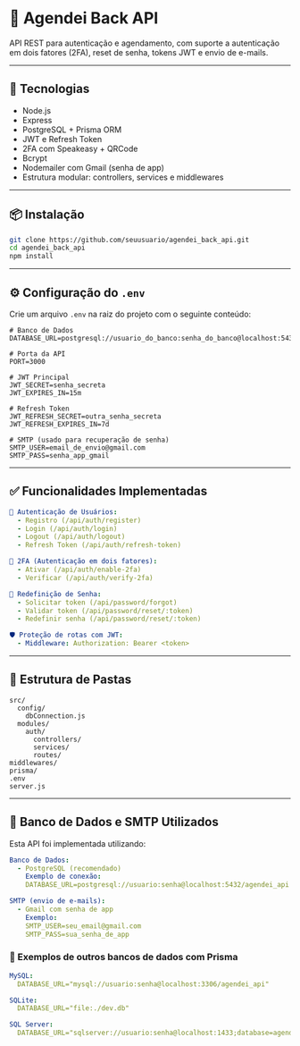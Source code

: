 
# 🚀 Agendei Back API

API REST para autenticação e agendamento, com suporte a autenticação em dois fatores (2FA), reset de senha, tokens JWT e envio de e-mails.

---

## 🧰 Tecnologias

- Node.js
- Express
- PostgreSQL + Prisma ORM
- JWT e Refresh Token
- 2FA com Speakeasy + QRCode
- Bcrypt
- Nodemailer com Gmail (senha de app)
- Estrutura modular: controllers, services e middlewares

---

## 📦 Instalação

```bash
git clone https://github.com/seuusuario/agendei_back_api.git
cd agendei_back_api
npm install
```

---

## ⚙️ Configuração do `.env`

Crie um arquivo `.env` na raiz do projeto com o seguinte conteúdo:

```env
# Banco de Dados
DATABASE_URL=postgresql://usuario_do_banco:senha_do_banco@localhost:5432/agendei_api

# Porta da API
PORT=3000

# JWT Principal
JWT_SECRET=senha_secreta
JWT_EXPIRES_IN=15m

# Refresh Token
JWT_REFRESH_SECRET=outra_senha_secreta
JWT_REFRESH_EXPIRES_IN=7d

# SMTP (usado para recuperação de senha)
SMTP_USER=email_de_envio@gmail.com
SMTP_PASS=senha_app_gmail
```

---

## ✅ Funcionalidades Implementadas

```yaml
🔐 Autenticação de Usuários:
  - Registro (/api/auth/register)
  - Login (/api/auth/login)
  - Logout (/api/auth/logout)
  - Refresh Token (/api/auth/refresh-token)

🔐 2FA (Autenticação em dois fatores):
  - Ativar (/api/auth/enable-2fa)
  - Verificar (/api/auth/verify-2fa)

🔑 Redefinição de Senha:
  - Solicitar token (/api/password/forgot)
  - Validar token (/api/password/reset/:token)
  - Redefinir senha (/api/password/reset/:token)

🛡️ Proteção de rotas com JWT:
  - Middleware: Authorization: Bearer <token>
```

---

## 📁 Estrutura de Pastas

```text
src/
  config/
    dbConnection.js
  modules/
    auth/
      controllers/
      services/
      routes/
middlewares/
prisma/
.env
server.js
```


---

## 🧪 Banco de Dados e SMTP Utilizados

Esta API foi implementada utilizando:

```yaml
Banco de Dados:
  - PostgreSQL (recomendado)
    Exemplo de conexão:
    DATABASE_URL=postgresql://usuario:senha@localhost:5432/agendei_api

SMTP (envio de e-mails):
  - Gmail com senha de app
    Exemplo:
    SMTP_USER=seu_email@gmail.com
    SMTP_PASS=sua_senha_de_app
```

### 🔄 Exemplos de outros bancos de dados com Prisma

```yaml
MySQL:
  DATABASE_URL="mysql://usuario:senha@localhost:3306/agendei_api"

SQLite:
  DATABASE_URL="file:./dev.db"

SQL Server:
  DATABASE_URL="sqlserver://usuario:senha@localhost:1433;database=agendei_api"
```
